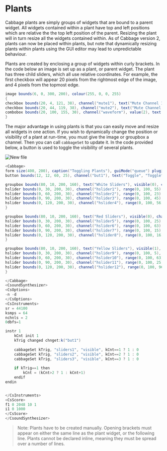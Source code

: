 # Plants

Cabbage plants are simply groups of widgets that are bound to a parent widget. All widgets contained within a plant have top and left positions which are relative the the top left position of the parent. Resizing the plant will in turn resize all the widgets contained within. As of Cabbage version 2, plants can now be placed within plants, but note that dynamically resizing plants within plants using the GUI editor may lead to unpredictable behaviour.  

Plants are created by enclosing a group of widgets within curly brackets. In the code below an image is set up as a plant, or parent widget. The plant has three child sliders, which all use relative coordinates. For example, the first checkbox will appear 20 pixels from the rightmost edge of the image, and 4 pixels from the topmost edge. 

```csharp
image bounds(6, 0, 300, 200), colour(255, 0, 0, 255)
{
checkbox bounds(20, 4, 121, 38), channel("mute1"), text("Mute Channel 1")
checkbox bounds(20, 44, 119, 38), channel("mute2"), text("Mute Channel 2")
combobox bounds(20, 100, 155, 30), channel("waveform"), value(2), text("Sine", "Square", "Sawtooth") 
}
``` 

The major advantage in using plants is that you can easily move and resize all widgets in one action. If you wish to dynamically change the position or visibility of a plant at run-time, you must give the image or groupbox a channel. Then you can call `cabbageSet` to update it. In the code provided below, a button is used to toggle the visibility of several plants. 

![New file](images/toggling_plants.gif)

```csharp
<Cabbage>
form size(400, 200), caption("Toggling Plants"), guiMode("queue") pluginId("plu1"), guiRefresh(10)
button bounds(12, 12, 60, 25), channel("but1"), text("Toggle", "Toggle")

groupbox bounds(80, 10, 200, 160), text("White Sliders"), visible(0), channel("sliders1"), plant("GUIabst_1"){
hslider bounds(0, 30, 200, 30), channel("hslider1"), range(0, 100, 55), colour("white")
hslider bounds(0, 60, 200, 30), channel("hslider2"), range(0, 100, 23), colour("white")
hslider bounds(0, 90, 200, 30), channel("hslider3"), range(0, 100, 45), colour("white")
hslider bounds(0, 120, 200, 30), channel("hslider4"), range(0, 100, 56), colour("white")
}

groupbox bounds(80, 10, 200, 160), text("Red Sliders"), visible(0), channel("sliders2"), plant("GUIabst_2"){
hslider bounds(0, 30, 200, 30), channel("hslider5"), range(0, 100, 25), colour("red")
hslider bounds(0, 60, 200, 30), channel("hslider6"), range(0, 100, 63), colour("red")
hslider bounds(0, 90, 200, 30), channel("hslider7"), range(0, 100, 15), colour("red")
hslider bounds(0, 120, 200, 30), channel("hslider8"), range(0, 100, 16), colour("red")
}

groupbox bounds(80, 10, 200, 160), text("Yellow Sliders"), visible(1), channel("sliders3"), plant("GUIabst_3"){
hslider bounds(0, 30, 200, 30), channel("hslider9"), range(0, 100, 5), colour("yellow")
hslider bounds(0, 60, 200, 30), channel("hslider10"), range(0, 100, 63), colour("yellow")
hslider bounds(0, 90, 200, 30), channel("hslider11"), range(0, 100, 25), colour("yellow")
hslider bounds(0, 120, 200, 30), channel("hslider12"), range(0, 100, 96), colour("yellow")
}

</Cabbage>
<CsoundSynthesizer>
<CsOptions>
-n -d
</CsOptions>
<CsInstruments>
sr = 44100
ksmps = 64
nchnls = 2
0dbfs=1

instr 1
	kCnt init 1
	kTrig changed chnget:k("but1") 
	
    cabbageSet kTrig, "sliders1", "visible", kCnt==1 ? 1 : 0
    cabbageSet kTrig, "sliders2", "visible", kCnt==2 ? 1 : 0
    cabbageSet kTrig, "sliders3", "visible", kCnt==3 ? 1 : 0
		
	if kTrig==1 then
	    kCnt = (kCnt>2 ? 1 : kCnt+1)
	endif
endin


</CsInstruments>  
<CsScore>
f1 0 2048 10 1 
i1 0 1000
</CsScore>
</CsoundSynthesizer>
```

> Note: Plants have to be created manually. Opening brackets must appear on either the same line as the plant widget, or the following line. Plants cannot be declared inline, meaning they must be spread over a number of lines. 
